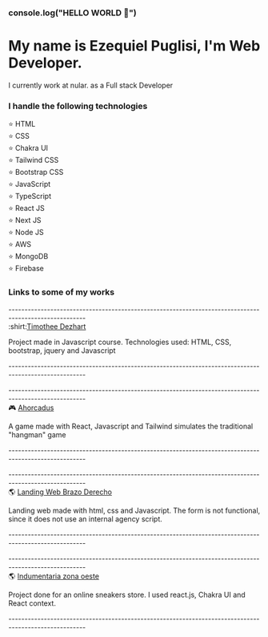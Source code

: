 
<!--
**Ezepuglisi/Ezepuglisi** is a ✨ _special_ ✨ repository because its `README.md` (this file) appears on your GitHub profile.

Here are some ideas to get you started:

- 🔭 I’m currently working on ...
- 🌱 I’m currently learning ...
- 👯 I’m looking to collaborate on ...
- 🤔 I’m looking for help with ...
- 💬 Ask me about ...
- 📫 How to reach me: ...
- 😄 Pronouns: ...
- ⚡ Fun fact: ...
-->

### console.log("HELLO WORLD 👋")

<h1>My name is Ezequiel Puglisi, I'm Web Developer.</h1>

<p>I currently work at nular. as a Full stack Developer</p> 

<h3>I handle the following technologies</h3>

:star: HTML <br>
:star: CSS  <br>
:star: Chakra UI <br>
:star: Tailwind CSS <br>
:star: Bootstrap CSS <br>
:star: JavaScript  <br>
:star: TypeScript <br>
:star: React JS  <br>
:star: Next JS <br>
:star: Node JS <br>
:star: AWS <br>
:star: MongoDB <br>
:star: Firebase <br>

<h3>Links to some of my works</h3>
------------------------------------------------------------------------------------------------------<br>
:shirt:<a href="https://ezepuglisi.github.io/TimotheeDezahrt-JS/">Timothee Dezhart</a>
<p>
Project made in Javascript course. Technologies used: HTML, CSS, bootstrap, jquery and Javascript
</p>
------------------------------------------------------------------------------------------------------<br>

------------------------------------------------------------------------------------------------------<br>
:video_game: <a href="https://ahorcadus-v2.vercel.app/">Ahorcadus</a>
<p>
A game made with React, Javascript and Tailwind simulates the traditional "hangman" game
</p>
------------------------------------------------------------------------------------------------------<br>

------------------------------------------------------------------------------------------------------<br>
:earth_americas: <a href="https://ezepuglisi.github.io/brazoDerecho/">Landing Web Brazo Derecho</a>
<p>
Landing web made with html, css and Javascript. The form is not functional, since it does not use an internal agency script.
</p>
------------------------------------------------------------------------------------------------------<br>

------------------------------------------------------------------------------------------------------<br>
:earth_americas: <a href="https://indumentaria-zonaoeste.vercel.app/">Indumentaria zona oeste</a>
<p>
Project done for an online sneakers store. I used react.js, Chakra UI and React context.
</p>
------------------------------------------------------------------------------------------------------<br>


